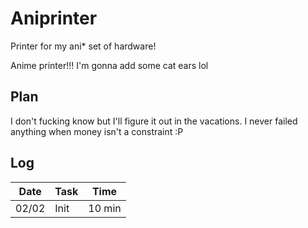 # Aniprinter

Printer for my ani* set of hardware!

Anime printer!!! I'm gonna add some cat ears lol

## Plan

I don't fucking know but I'll figure it out in the vacations. I never failed anything when money isn't a constraint :P

## Log

| Date  | Task | Time   |
| ----- | ---- | ----   |
| 02/02 | Init | 10 min |

